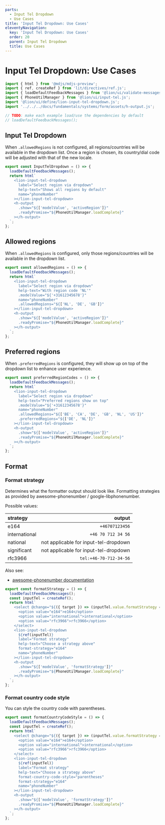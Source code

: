 ```yaml
---
parts:
  - Input Tel Dropdown
  - Use Cases
title: 'Input Tel Dropdown: Use Cases'
eleventyNavigation:
  key: 'Input Tel Dropdown: Use Cases'
  order: 20
  parent: Input Tel Dropdown
  title: Use Cases
---
```

# Input Tel Dropdown: Use Cases

```js script
import { html } from '@mdjs/mdjs-preview';
import { ref, createRef } from 'lit/directives/ref.js';
import { loadDefaultFeedbackMessages } from '@lion/ui/validate-messages.js';
import { PhoneUtilManager } from '@lion/ui/input-tel.js';
import '@lion/ui/define/lion-input-tel-dropdown.js';
import '../../../docs/fundamentals/systems/form/assets/h-output.js';

// TODO: make each example load/use the dependencies by default
// loadDefaultFeedbackMessages();
```

## Input Tel Dropdown

When `.allowedRegions` is not configured, all regions/countries will be available in the dropdown
list. Once a region is chosen, its country/dial code will be adjusted with that of the new locale.

```js preview-story
export const InputTelDropdown = () => {
  loadDefaultFeedbackMessages();
  return html`
    <lion-input-tel-dropdown
      label="Select region via dropdown"
      help-text="Shows all regions by default"
      name="phoneNumber"
    ></lion-input-tel-dropdown>
    <h-output
      .show="${['modelValue', 'activeRegion']}"
      .readyPromise="${PhoneUtilManager.loadComplete}"
    ></h-output>
  `;
};
```

## Allowed regions

When `.allowedRegions` is configured, only those regions/countries will be available in the dropdown
list.

```js preview-story
export const allowedRegions = () => {
  loadDefaultFeedbackMessages();
  return html`
    <lion-input-tel-dropdown
      label="Select region via dropdown"
      help-text="With region code 'NL'"
      .modelValue="${'+31612345678'}"
      name="phoneNumber"
      .allowedRegions="${['NL', 'DE', 'GB']}"
    ></lion-input-tel-dropdown>
    <h-output
      .show="${['modelValue', 'activeRegion']}"
      .readyPromise="${PhoneUtilManager.loadComplete}"
    ></h-output>
  `;
};
```

## Preferred regions

When `.preferredRegions` is configured, they will show up on top of the dropdown list to enhance user experience.

```js preview-story
export const preferredRegionCodes = () => {
  loadDefaultFeedbackMessages();
  return html`
    <lion-input-tel-dropdown
      label="Select region via dropdown"
      help-text="Preferred regions show on top"
      .modelValue="${'+31612345678'}"
      name="phoneNumber"
      .allowedRegions="${['BE', 'CA', 'DE', 'GB', 'NL', 'US']}"
      .preferredRegions="${['DE', 'NL']}"
    ></lion-input-tel-dropdown>
    <h-output
      .show="${['modelValue', 'activeRegion']}"
      .readyPromise="${PhoneUtilManager.loadComplete}"
    ></h-output>
  `;
};
```

## Format

### Format strategy

Determines what the formatter output should look like.
Formatting strategies as provided by awesome-phonenumber / google-libphonenumber.

Possible values:

| strategy      |                                output |
| :------------ | ------------------------------------: |
| e164          |                        `+46707123456` |
| international |                    `+46 70 712 34 56` |
| national      | not applicable for input-tel-dropdown |
| significant   | not applicable for input-tel-dropdown |
| rfc3966       |                `tel:+46-70-712-34-56` |

Also see:

- [awesome-phonenumber documentation](https://www.npmjs.com/package/awesome-phonenumber)

```js preview-story
export const formatStrategy = () => {
  loadDefaultFeedbackMessages();
  const inputTel = createRef();
  return html`
    <select @change="${({ target }) => (inputTel.value.formatStrategy = target.value)}">
      <option value="e164">e164</option>
      <option value="international">international</option>
      <option value="rfc3966">rfc3966</option>
    </select>
    <lion-input-tel-dropdown
      ${ref(inputTel)}
      label="Format strategy"
      help-text="Choose a strategy above"
      format-strategy="e164"
      name="phoneNumber"
    ></lion-input-tel-dropdown>
    <h-output
      .show="${['modelValue', 'formatStrategy']}"
      .readyPromise="${PhoneUtilManager.loadComplete}"
    ></h-output>
  `;
};
```

### Format country code style

You can style the country code with parentheses.

```js preview-story
export const formatCountryCodeStyle = () => {
  loadDefaultFeedbackMessages();
  const inputTel = createRef();
  return html`
    <select @change="${({ target }) => (inputTel.value.formatStrategy = target.value)}">
      <option value="e164">e164</option>
      <option value="international">international</option>
      <option value="rfc3966">rfc3966</option>
    </select>
    <lion-input-tel-dropdown
      ${ref(inputTel)}
      label="Format strategy"
      help-text="Choose a strategy above"
      format-country-code-style="parentheses"
      format-strategy="e164"
      name="phoneNumber"
    ></lion-input-tel-dropdown>
    <h-output
      .show="${['modelValue', 'formatStrategy']}"
      .readyPromise="${PhoneUtilManager.loadComplete}"
    ></h-output>
  `;
};
```
